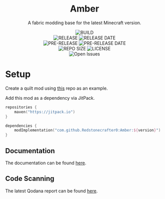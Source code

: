 <div align="center">
    <h1>Amber</h1>
    <p>A fabric modding base for the latest Minecraft version.</p>
    <img src="https://img.shields.io/github/workflow/status/Redstonecrafter0/Amber/Pipeline?logo=github-actions&style=for-the-badge" alt="BUILD">
    <br>
    <img src="https://img.shields.io/github/v/release/Redstonecrafter0/Amber?logo=github&style=for-the-badge" alt="RELEASE">
    <img src="https://img.shields.io/github/release-date/Redstonecrafter0/Amber?style=for-the-badge&logo=github" alt="RELEASE DATE">
    <br>
    <img src="https://img.shields.io/github/v/release/Redstonecrafter0/Amber?include_prereleases&label=pre-release&logo=github&style=for-the-badge" alt="PRE-RELEASE">
    <img src="https://img.shields.io/github/release-date-pre/Redstonecrafter0/Amber?label=pre-release%20date&style=for-the-badge&logo=github" alt="PRE-RELEASE DATE">
    <br>
    <img src="https://img.shields.io/github/repo-size/Redstonecrafter0/Amber?style=for-the-badge" alt="REPO SIZE">
    <img src="https://img.shields.io/github/license/Redstonecrafter0/Amber?style=for-the-badge" alt="LICENSE">
    <br>
    <img src="https://img.shields.io/github/issues/Redstonecrafter0/Amber?style=for-the-badge" alt="Open Issues">
</div>

# Setup
Create a quilt mod using [this](https://github.com/QuiltMC/quilt-kotlin-template-mod) repo as an example.

Add this mod as a dependency via JitPack.

```kotlin
repositories {
    maven("https://jitpack.io")
}

dependencies {
    modImplementation("com.github.Redstonecrafter0:Amber:${version}")
}
```

## Documentation
The documentation can be found [here](https://redstonecrafter0.github.io/Amber/dokka).

## Code Scanning
The latest Qodana report can be found [here](https://redstonecrafter0.github.io/Amber/qodana).
